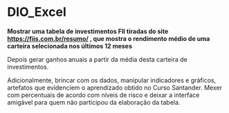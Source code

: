 # DIO_Excel

**Mostrar uma tabela de investimentos FII tiradas do site https://fiis.com.br/resumo/ , que mostra o rendimento médio de uma carteira selecionada nos últimos 12 meses**

Depois gerar ganhos anuais a partir da média desta carteira de investimentos.

Adicionalmente, brincar com os dados, manipular indicadores e gráficos, artefatos que evidenciem o aprendizado obtido no Curso Santander.
Mexer com percentuais de acordo com níveis de risco e deixar a interface amigável para quem não participou da elaboração da tabela.
